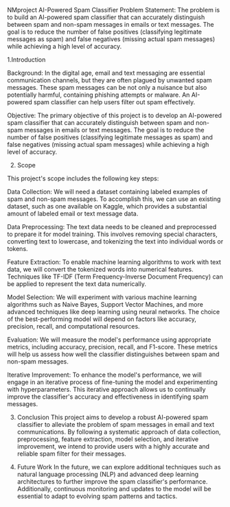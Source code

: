  NMproject
AI-Powered Spam Classifier
Problem Statement: 
The problem is to build an AI-powered spam classifier that can accurately
distinguish between spam and non-spam messages in emails or text messages. The goal is to reduce the number of false positives (classifying legitimate messages as spam) and false negatives (missing actual spam messages) while achieving a high level of accuracy.

1.Introduction

Background: In the digital age, email and text messaging are essential communication channels, but they are often plagued by unwanted spam messages. These spam messages can be not only a nuisance but also potentially harmful, containing phishing attempts or malware. An AI-powered spam classifier can help users filter out spam effectively.

Objective: The primary objective of this project is to develop an AI-powered spam classifier that can accurately distinguish between spam and non-spam messages in emails or text messages. The goal is to reduce the number of false positives (classifying legitimate messages as spam) and false negatives (missing actual spam messages) while achieving a high level of accuracy.

2. Scope

This project's scope includes the following key steps:

Data Collection: We will need a dataset containing labeled examples of spam and non-spam messages. To accomplish this, we can use an existing dataset, such as one available on Kaggle, which provides a substantial amount of labeled email or text message data.

Data Preprocessing: The text data needs to be cleaned and preprocessed to prepare it for model training. This involves removing special characters, converting text to lowercase, and tokenizing the text into individual words or tokens.

Feature Extraction: To enable machine learning algorithms to work with text data, we will convert the tokenized words into numerical features. Techniques like TF-IDF (Term Frequency-Inverse Document Frequency) can be applied to represent the text data numerically.

Model Selection: We will experiment with various machine learning algorithms such as Naive Bayes, Support Vector Machines, and more advanced techniques like deep learning using neural networks. The choice of the best-performing model will depend on factors like accuracy, precision, recall, and computational resources.

Evaluation: We will measure the model's performance using appropriate metrics, including accuracy, precision, recall, and F1-score. These metrics will help us assess how well the classifier distinguishes between spam and non-spam messages.

Iterative Improvement: To enhance the model's performance, we will engage in an iterative process of fine-tuning the model and experimenting with hyperparameters. This iterative approach allows us to continually improve the classifier's accuracy and effectiveness in identifying spam messages.

3. Conclusion
This project aims to develop a robust AI-powered spam classifier to alleviate the problem of spam messages in email and text communications. By following a systematic approach of data collection, preprocessing, feature extraction, model selection, and iterative improvement, we intend to provide users with a highly accurate and reliable spam filter for their messages.

4. Future Work
In the future, we can explore additional techniques such as natural language processing (NLP) and advanced deep learning architectures to further improve the spam classifier's performance. Additionally, continuous monitoring and updates to the model will be essential to adapt to evolving spam patterns and tactics.